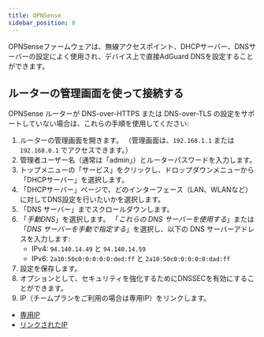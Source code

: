 ```yaml
---
title: OPNSense
sidebar_position: 8
---
```


OPNSenseファームウェアは、無線アクセスポイント、DHCPサーバー、DNSサーバーの設定によく使用され、デバイス上で直接AdGuard DNSを設定することができます。

## ルーターの管理画面を使って接続する

OPNSense ルーターが DNS-over-HTTPS または DNS-over-TLS の設定をサポートしていない場合は、これらの手順を使用してください:

1. ルーターの管理画面を開きます。 （管理画面は、`192.168.1.1` または `192.168.0.1` でアクセスできます。）
2. 管理者ユーザー名（通常は「admin」）とルーターパスワードを入力します。
3. トップメニューの「サービス」をクリックし、ドロップダウンメニューから「DHCPサーバー」を選択します。
4. 「DHCPサーバー」ページで、どのインターフェース（LAN、WLANなど）に対してDNS設定を行いたいかを選択します。
5. 「DNS サーバー」までスクロールダウンします。
6. 「_手動DNS_」を選択します。 「_これらの DNS サーバーを使用する_」または 「_DNS サーバーを手動で指定する_」を選択し、以下の DNS サーバーアドレスを入力します:
   - IPv4: `94.140.14.49` と `94.140.14.59`
   - IPv6: `2a10:50c0:0:0:0:0:ded:ff` と `2a10:50c0:0:0:0:0:dad:ff`
7. 設定を保存します。
8. オプションとして、セキュリティを強化するためにDNSSECを有効にすることができます。
9. IP（チームプランをご利用の場合は専用IP）をリンクします。

- [専用IP](/private-dns/connect-devices/other-options/dedicated-ip.md)
- [リンクされたIP](/private-dns/connect-devices/other-options/linked-ip.md)
